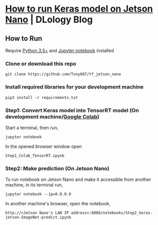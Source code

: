 # [How to run Keras model on Jetson Nano](https://www.dlology.com/blog/how-to-run-keras-model-on-jetson-nano/) | DLology Blog


## How to Run
Require [Python 3.5+](https://www.python.org/ftp/python/3.6.7/python-3.6.7.exe) and [Jupyter notebook](https://jupyter.readthedocs.io/en/latest/install.html) installed
### Clone or download this repo
```
git clone https://github.com/Tony607/tf_jetson_nano
```

### Install required libraries for your development machine
`pip3 install -r requirements.txt`

### Step1: Convert Keras model into TensorRT model (On development machine/[Google Colab](https://colab.research.google.com/github/Tony607/tf_jetson_nano/blob/master/Step1_Colab_TensorRT.ipynb))
Start a terminal, then run,
```
jupyter notebook
```

In the opened browser window open
```
Step1_Colab_TensorRT.ipynb
```

### Step2: Make prediction (On Jetson Nano)
To run notebook on Jetson Nano and make it accessible from another machine, in its terminal run,
```
jupyter notebook --ip=0.0.0.0
```
In another machine's browser, open the notebook,
```
http://<Jetson Nano's LAN IP address>:8888/notebooks/Step2_keras-jetson-ImageNet-predict.ipynb
```